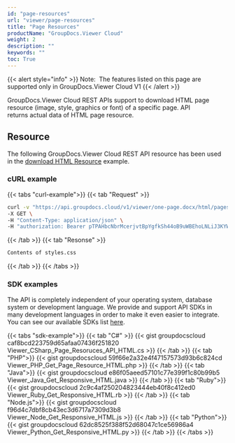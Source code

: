 ```yaml
---
id: "page-resources"
url: "viewer/page-resources"
title: "Page Resources"
productName: "GroupDocs.Viewer Cloud"
weight: 2
description: ""
keywords: ""
toc: True
---
```


{{< alert style="info" >}}
Note:  The features listed on this page are supported only in GroupDocs.Viewer Cloud V1
{{< /alert >}}

GroupDocs.Viewer Cloud REST APIs support to download HTML page resource (image, style, graphics or font) of a specific page. API returns actual data of HTML page resource.

## Resource

The following GroupDocs.Viewer Cloud REST API resource has been used in the [download HTML Resource](https://apireference.groupdocs.cloud/viewer/#!/Resources/HtmlGetPageResource) example.

### cURL example

{{< tabs "curl-example">}}
{{< tab "Request" >}}
```bash
curl -v "https://api.groupdocs.cloud/v1/viewer/one-page.docx/html/pages/1/resources/styles.css" \
-X GET \
-H "Content-Type: application/json" \
-H "authorization: Bearer pTPAHbcNbrMcerjvtBpYgfkSh44oB9uWBEhoLNLiJ3KYWTZ-LjDK1OhIiSkiFnpwEDvAENURIo6NndadzqbW7Di4ZKIKC6DOlEGoFI2hfiNBaXEAGDE00knZePkCNsupU48qe1N_eGluq4urBAX3VBFiIdwz1yEPlPrqWG1DOAWYglUo5Nc9TdwZroBiDJ00A0oKjWoEJ_mRsI_VYK-NnZlNqrUiPGd6918ivV-vTtN2VvqGGUAosz26F7NZe0uEDf5GZszp-bxQ4_-JimHUgOD3z2M4gldo58oYp-6NBGCEjA312kqpxYZs22MJ_Ma-fSgT8yMDqgixItd0JxciHUCmSR8XVG803g1UgUF3-rfoWOn0FJAYLkZ3SFrjqMwjcJAsxcpWc-vm2eLneOPAh8R08ATyhemGBNCh3Ke3jJhaMf92"
```
{{< /tab >}}
{{< tab "Resonse" >}}
```bash
Contents of styles.css
```
{{< /tab >}} 
{{< /tabs >}}

### SDK examples

The API is completely independent of your operating system, database system or development language. We provide and support API SDKs in many development languages in order to make it even easier to integrate. You can see our available SDKs list [here](https://github.com/groupdocs-viewer-cloud).

{{< tabs "sdk-example">}}
{{< tab "C#" >}}
{{< gist groupdocscloud caf8bcd223759d65afaa07436f251820 Viewer_CSharp_Page_Resoruces_API_HTML.cs >}}
{{< /tab >}} 
{{< tab "PHP">}}
{{< gist groupdocscloud 59f66e2a32e4f47157573d93b6c824cd Viewer_PHP_Get_Page_Resource_HTML.php >}}
{{< /tab >}} 
{{< tab "Java">}}
{{< gist groupdocscloud e86f05aeed57101c77e399f1c80b99b5 Viewer_Java_Get_Responsive_HTML.java >}}
{{< /tab >}} 
{{< tab "Ruby">}}
{{< gist groupdocscloud 2c9c4af250204823444eb40f8c412ed0 Viewer_Ruby_Get_Responsive_HTML.rb >}}
{{< /tab >}} 
{{< tab "Node.js">}}
{{< gist groupdocscloud f96d4c7dbf8cb43ec3d6717a7309d3b8 Viewer_Node_Get_Responsive_HTML.js >}}
{{< /tab >}} 
{{< tab "Python">}}
{{< gist groupdocscloud 62dc8525f388f52d68047c1ce56986a4 Viewer_Python_Get_Responsive_HTML.py >}}
{{< /tab >}} 
{{< /tabs >}}

